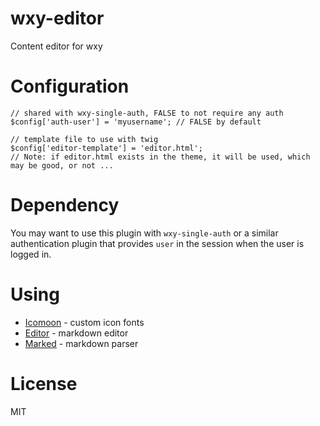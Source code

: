 # wxy-editor

Content editor for wxy

# Configuration

```
// shared with wxy-single-auth, FALSE to not require any auth
$config['auth-user'] = 'myusername'; // FALSE by default

// template file to use with twig
$config['editor-template'] = 'editor.html';
// Note: if editor.html exists in the theme, it will be used, which may be good, or not ...
```

# Dependency

You may want to use this plugin with `wxy-single-auth` or a similar authentication plugin
that provides `user` in the session when the user is logged in.

# Using

* [Icomoon](https://icomoon.io/) - custom icon fonts
* [Editor](https://github.com/lepture/editor) - markdown editor
* [Marked](https://github.com/chjj/marked) - markdown parser

# License

MIT
